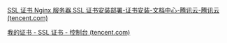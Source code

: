 [SSL 证书 Nginx 服务器 SSL 证书安装部署-证书安装-文档中心-腾讯云-腾讯云 (tencent.com)](https://cloud.tencent.com/document/product/400/35244)







[我的证书 - SSL 证书 - 控制台 (tencent.com)](https://console.cloud.tencent.com/ssl)